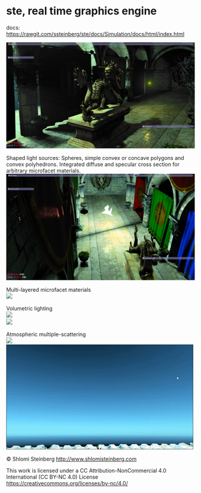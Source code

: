 # ste, real time graphics engine

docs: https://rawgit.com/ssteinberg/ste/docs/Simulation/docs/html/index.html

<p align="center">
  <a href="https://raw.githubusercontent.com/ssteinberg/ste/master/Simulation/Screenshots/hist/sponza.png"><img src="Simulation/Screenshots/hist/sponza.png"/></a><br/>
  <p>Shaped light sources: Spheres, simple convex or concave polygons and convex polyhedrons. Integrated diffuse and specular cross section for arbitrary microfacet materials.<br/>
  <a href="https://raw.githubusercontent.com/ssteinberg/ste/master/Simulation/Screenshots/hist/polygonal_lights.png"><img src="Simulation/Screenshots/hist/polygonal_lights.png"/></a></p>
  <p>Multi-layered microfacet materials<br/>
  <a href="https://raw.githubusercontent.com/ssteinberg/ste/master/Simulation/Screenshots/hist/multi_layered_materials.png"><img src="Simulation/Screenshots/hist/multi_layered_materials.png"/></a></p>
  <p>Volumetric lighting<br/>
  <a href="https://raw.githubusercontent.com/ssteinberg/ste/master/Simulation/Screenshots/hist/cascaded_shadows.png"><img src="Simulation/Screenshots/hist/cascaded_shadows.png"/></a><br/>
  <a href="https://raw.githubusercontent.com/ssteinberg/ste/master/Simulation/Screenshots/hist/16May30.png"><img src="Simulation/Screenshots/hist/16May30.png"/></a></p>
  <p>Atmospheric multiple-scattering<br/>
  <a href="https://raw.githubusercontent.com/ssteinberg/ste/master/Simulation/Screenshots/hist/sunrise.gif"><img src="Simulation/Screenshots/hist/sunrise.gif"/></a>
  <a href="https://raw.githubusercontent.com/ssteinberg/ste/master/Simulation/Screenshots/hist/sunset.gif"><img src="Simulation/Screenshots/hist/sunset.gif"/></a></p>
</p>

© Shlomi Steinberg
http://www.shlomisteinberg.com

This work is licensed under a CC Attribution-NonCommercial 4.0 International (CC BY-NC 4.0) License
https://creativecommons.org/licenses/by-nc/4.0/
